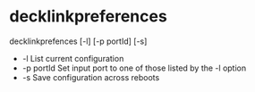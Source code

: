 # decklinkpreferences

decklinkprefences [-l] [-p portId] [-s]
*	-l           List current configuration
*	-p portId    Set input port to one of those listed by the -l option
*	-s           Save configuration across reboots


